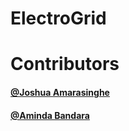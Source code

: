 # ElectroGrid


# Contributors
  #### [@Joshua Amarasinghe](https://github.com/JoshuaAmarasinghe)
  #### [@Aminda Bandara](https://github.com/amindabandara)
